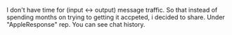 I don't have time for (input <-> output) message traffic. So that instead of spending months on trying to getting it accpeted, i decided to share. Under "AppleResponse" rep. You can see chat history.
